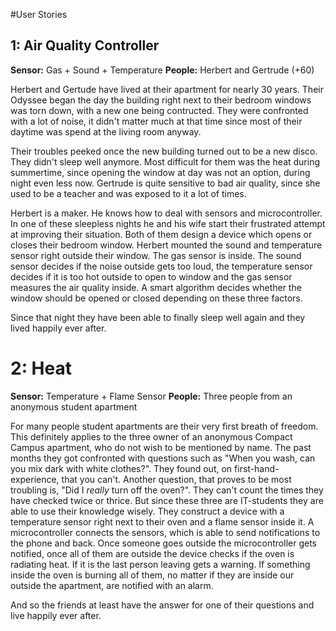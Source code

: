 ﻿#User Stories
## 1: Air Quality Controller

**Sensor:** Gas + Sound + Temperature
**People:** Herbert and Gertrude (+60)

Herbert and Gertude have lived at their apartment for nearly 30 years. Their Odyssee began the day the building right next to their bedroom windows was torn down, with a new one being contructed. They were confronted with a lot of noise, it didn't matter much at that time since most of their daytime was spend at the living room anyway. 

Their troubles peeked once the new building turned out to be a new disco. They didn't sleep well anymore. Most difficult for them was the heat during summertime, since opening the window at day was not an option, during night even less now. Gertrude is quite sensitive to bad air quality, since she used to be a teacher and was exposed to it a lot of times. 

Herbert is a maker. He knows how to deal with sensors and microcontroller. In one of these sleepless nights he and his wife start their frustrated attempt at improving their situation. Both of them design a device which opens or closes their bedroom window. Herbert mounted the sound and temperature sensor right outside their window. The gas sensor is inside. The sound sensor decides if the noise outside gets too loud, the temperature sensor decides if it is too hot outside to open to window and the gas sensor measures the air quality inside. A smart algorithm decides whether the window should be opened or closed depending on these three factors. 

Since that night they have been able to finally sleep well again and they lived happily ever after.

# 2: Heat
**Sensor:** Temperature + Flame Sensor
**People:** Three people from an anonymous student apartment

For many people student apartments are their very first breath of freedom. This definitely applies to the three owner of an anonymous Compact Campus apartment, who do not wish to be mentioned by name. The past months they got confronted with questions such as "When you wash, can you mix dark with white clothes?". They found out, on first-hand-experience, that you can't. Another question, that proves to be most troubling is, "Did I *really* turn off the oven?". They can't count the times they have checked twice or thrice. But since these three are IT-students they are able to use their knowledge wisely. They construct a device with a temperature sensor right next to their oven and a flame sensor inside it. A microcontroller connects the sensors, which is able to send notifications to the phone and back. Once someone goes outside the microcontroller gets notified, once all of them are outside the device checks if the oven is radiating heat. If it is the last person leaving gets a warning. If something inside the oven is burning all of them, no matter if they are inside our outside the apartment, are notified with an alarm.

And so the friends at least have the answer for one of their questions and live happily ever after.